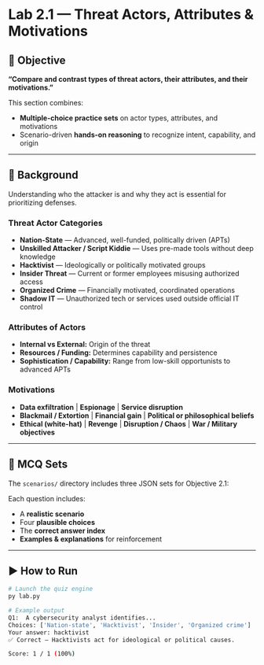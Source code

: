 # Lab 2.1 — Threat Actors, Attributes & Motivations

## 🎯 Objective
**“Compare and contrast types of threat actors, their attributes, and their motivations.”**

This section combines:
- **Multiple-choice practice sets** on actor types, attributes, and motivations  
- Scenario-driven **hands-on reasoning** to recognize intent, capability, and origin  

---

## 📖 Background
Understanding who the attacker is and why they act is essential for prioritizing defenses.

### Threat Actor Categories
- **Nation-State** — Advanced, well-funded, politically driven (APTs)  
- **Unskilled Attacker / Script Kiddie** — Uses pre-made tools without deep knowledge  
- **Hacktivist** — Ideologically or politically motivated groups  
- **Insider Threat** — Current or former employees misusing authorized access  
- **Organized Crime** — Financially motivated, coordinated operations  
- **Shadow IT** — Unauthorized tech or services used outside official IT control  

### Attributes of Actors
- **Internal vs External:** Origin of the threat  
- **Resources / Funding:** Determines capability and persistence  
- **Sophistication / Capability:** Range from low-skill opportunists to advanced APTs  

### Motivations
- **Data exfiltration**  |  **Espionage**  |  **Service disruption**  
- **Blackmail / Extortion**  |  **Financial gain**  |  **Political or philosophical beliefs**  
- **Ethical (white-hat)**  |  **Revenge**  |  **Disruption / Chaos**  |  **War / Military objectives**

---

## 🧩 MCQ Sets

The `scenarios/` directory includes three JSON sets for Objective 2.1:

Each question includes:
- A **realistic scenario**
- Four **plausible choices**
- The **correct answer index**
- **Examples & explanations** for reinforcement  

---

## ▶️ How to Run

```bash
# Launch the quiz engine
py lab.py

# Example output
Q1:  A cybersecurity analyst identifies...
Choices: ['Nation-state', 'Hacktivist', 'Insider', 'Organized crime']
Your answer: hacktivist
✅ Correct – Hacktivists act for ideological or political causes.

Score: 1 / 1 (100%)
